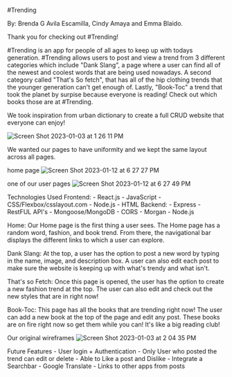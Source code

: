  #Trending 

 By: Brenda G Avila Escamilla, Cindy Amaya and Emma Blaido. 
 
 Thank you for checking out #Trending! 

 #Trending is an app for people of all ages to keep up with todays generation. #Trending allows users to post and view a trend from 3 different categories which include "Dank Slang", a page where a user can find all of the newest and coolest words that are being used nowadays. A second category called "That's So fetch", that has all of the hip clothing trends that the younger generation can't get enough of. Lastly, "Book-Toc" a trend that took the planet by surpise because everyone is reading! Check out which books those are at #Trending. 

 We took inspiration from urban dictionary to create a full CRUD website that everyone can enjoy!
 
 ![Screen Shot 2023-01-03 at 1 26 11 PM](https://user-images.githubusercontent.com/116329882/210457144-902635e7-c60f-4f85-9600-52d1a5125909.png)

 We wanted our pages to have uniformity 
 and we kept the same layout across all pages. 
 
 home page 
![Screen Shot 2023-01-12 at 6 27 27 PM](https://user-images.githubusercontent.com/116329882/212212019-952b05ac-ac97-4819-a406-bccfd0a56970.png)

one of our user pages 
![Screen Shot 2023-01-12 at 6 27 49 PM](https://user-images.githubusercontent.com/116329882/212212041-07a043e1-df4b-4c7c-a49e-0d6f9b72f48a.png)

 Technologies Used
 Frontend: 
    - React.js
    - JavaScript
    - CSS/Flexbox/csslayout.com
    - Node.js
    - HTML
 Backend:
    - Express
    - RestFUL API's
    - Mongoose/MongoDB
    - CORS
    - Morgan
    - Node.js

 Home:
 Our Home page is the first thing a user sees. The Home page has a random word, fashion, and book trend. From there, the navigational bar displays the different links to which a user can explore.

 Dank Slang:
 At the top, a user has the option to post a new word by typing in the name, image, and description box. A user can also edit each post to make sure the website is keeping up with what's trendy and what isn't.

 That's so Fetch:
 Once this page is opened, the user has the option to create a new fashion trend at the top. The user can also edit and check out the new styles that are in right now!

 Book-Toc:
 This page has all the books that are trending right now! The user can add a new book at the top of the page and edit any post. These books are on fire right now so get them while you can! It's like a big reading club!


 Our original wireframes 
 ![Screen Shot 2023-01-03 at 2 04 35 PM](https://user-images.githubusercontent.com/116329882/210457199-1c110135-bb72-4330-9598-92e9b0f48ae1.png)

 Future Features
    - User login + Authentication
        - Only User who posted the trend can edit or delete
    - Able to Like a post and Dislike
    - Integrate a Searchbar
    - Google Translate
    - Links to other apps from posts
